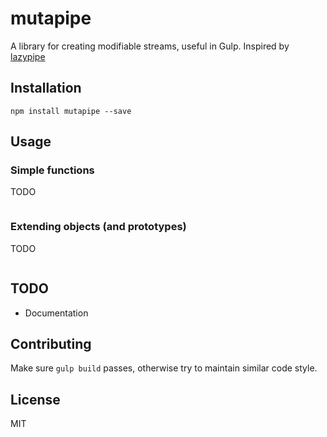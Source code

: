 # mutapipe

A library for creating modifiable streams, useful in Gulp. Inspired by [lazypipe](https://github.com/OverZealous/lazypipe/)

## Installation

```
npm install mutapipe --save
```

## Usage

### Simple functions

TODO
```js
```

### Extending objects (and prototypes)

TODO
```js
```

## TODO

* Documentation

## Contributing

Make sure `gulp build` passes, otherwise try to maintain similar code style.

## License

MIT
